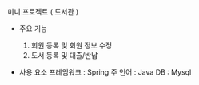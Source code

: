 미니 프로젝트 ( 도서관 )

- 주요 기능
  1. 회원 등록 및 회원 정보 수정
  2. 도서 등록 및 대출/반납

- 사용 요소
프레임워크 : Spring
주 언어 : Java
DB : Mysql
